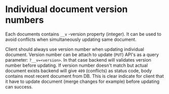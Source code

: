 # Individual document version numbers

Each documents contains `__v` -version property (integer).
It can be used to avoid conflicts when simultaneously updating same document.

Client should always use version number when updating individual document.
Version number can be attach to update (`PUT`) API's as a query
parameter: `?__v=<version>`. In that case backend will validates version number before
updating. If version number doesn't match but actual document exists backend
will give `409` (conflicts) as status code, body contains most recent document from DB.
This is clear indicate for client that it have to update document
(merge changes for example) before updating can success.
